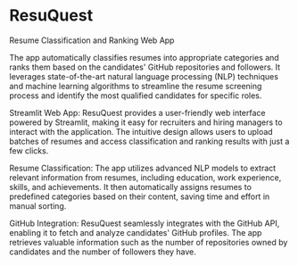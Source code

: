 # ResuQuest
 Resume Classification and Ranking Web App

The app automatically classifies resumes into appropriate categories and ranks them based on the candidates' GitHub repositories and followers. It leverages state-of-the-art natural language processing (NLP) techniques and machine learning algorithms to streamline the resume screening process and identify the most qualified candidates for specific roles.

Streamlit Web App: ResuQuest provides a user-friendly web interface powered by Streamlit, making it easy for recruiters and hiring managers to interact with the application. The intuitive design allows users to upload batches of resumes and access classification and ranking results with just a few clicks.

Resume Classification: The app utilizes advanced NLP models to extract relevant information from resumes, including education, work experience, skills, and achievements. It then automatically assigns resumes to predefined categories based on their content, saving time and effort in manual sorting.

GitHub Integration: ResuQuest seamlessly integrates with the GitHub API, enabling it to fetch and analyze candidates' GitHub profiles. The app retrieves valuable information such as the number of repositories owned by candidates and the number of followers they have.
